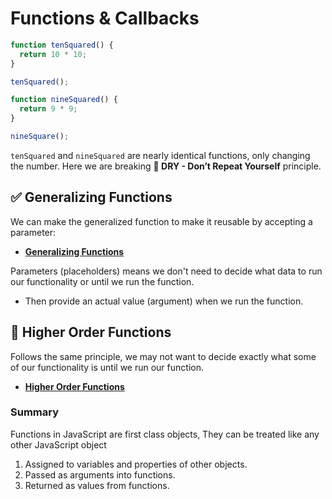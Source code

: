 # Functions & Callbacks

```js
function tenSquared() {
  return 10 * 10;
}

tenSquared();
```

```js
function nineSquared() {
  return 9 * 9;
}

nineSquare();
```

`tenSquared` and `nineSquared` are nearly identical functions, only changing the number. Here we are breaking **🔴 DRY - Don’t Repeat Yourself** principle.

## ✅ Generalizing Functions

We can make the generalized function to make it reusable by accepting a parameter:

- **[Generalizing Functions](./generalizing-functions.js)**

Parameters (placeholders) means we don't need to decide what data to run our functionality or until we run the function.

- Then provide an actual value (argument) when we run the function.

## 🔄 Higher Order Functions

Follows the same principle, we may not want to decide exactly what some of our functionality is until we run our function.

- **[Higher Order Functions](./higher-order-functions.js)**

### Summary

Functions in JavaScript are first class objects, They can be treated like any other JavaScript object

1. Assigned to variables and properties of other objects.
2. Passed as arguments into functions.
3. Returned as values from functions.
